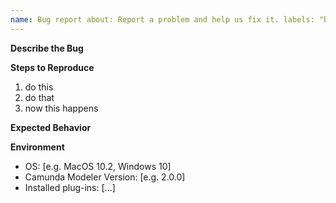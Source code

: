 ```yaml
---
name: Bug report about: Report a problem and help us fix it. labels: "bug"
---
```



__Describe the Bug__

<!-- A clear and concise description of what the bug is. -->


__Steps to Reproduce__

<!-- Clear steps that allow us to reproduce the error. -->

1. do this
2. do that
3. now this happens

__Expected Behavior__

<!-- A clear and concise description of what you expected to happen. -->


__Environment__

- OS: [e.g. MacOS 10.2, Windows 10]
- Camunda Modeler Version: [e.g. 2.0.0]
- Installed plug-ins: [...]
